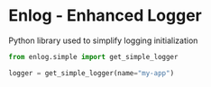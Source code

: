 # Enlog - Enhanced Logger

Python library used to simplify logging initialization

```python
from enlog.simple import get_simple_logger

logger = get_simple_logger(name="my-app")
```

